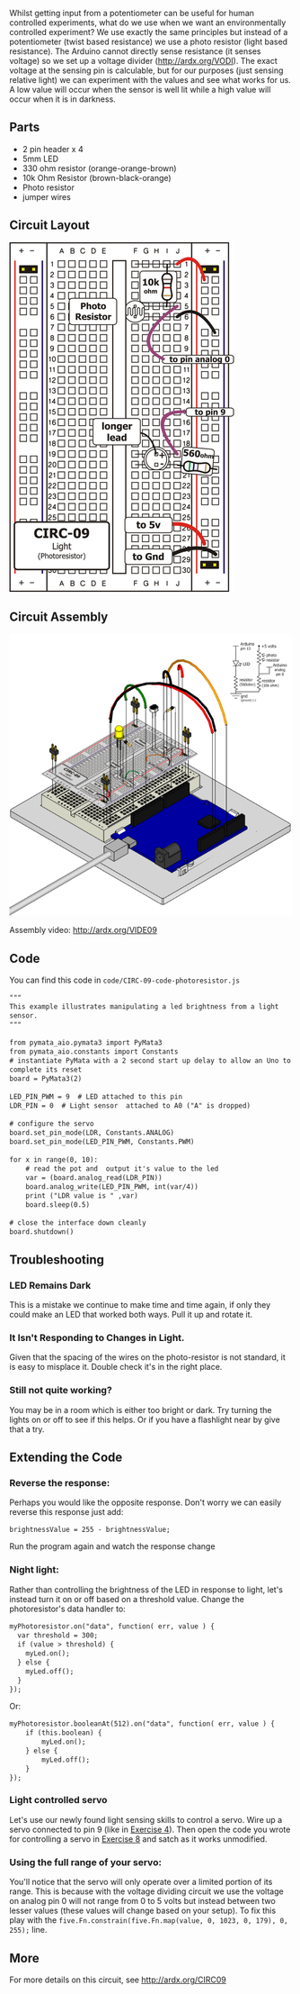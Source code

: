 
Whilst getting input from a potentiometer can be useful
for human controlled experiments, what do we use
when we want an environmentally controlled
experiment? We use exactly the same principles but instead
of a potentiometer (twist based resistance) we use a photo resistor (light based resistance). The Arduino cannot directly sense resistance (it senses voltage) so we set up a voltage divider (http://ardx.org/VODI). The exact voltage at the sensing pin is calculable, but for our purposes (just sensing relative light) we can experiment with the values and see what works for us. A low value will occur when the sensor is well lit while a high value will occur when it is in darkness.

<a id="parts"></a>
## Parts

* 2 pin header x 4
* 5mm LED 
* 330 ohm resistor (orange-orange-brown)
* 10k Ohm Resistor (brown-black-orange)
* Photo resistor
* jumper wires

<a id="circuit"></a>
## Circuit Layout
[<img style="max-width:400px" src="../../images/circ/CIRC09-sheet-small.png" alt="Circuit Layout"/>](../../images/circ/CIRC09-sheet.png)

<a id="assembly"></a>
## Circuit Assembly
![Assembly Diagram](../../images/assembly/CIRC-09-3dexploded.png "Assembly Diagram")

Assembly video: http://ardx.org/VIDE09

<a id="code"></a>
## Code

You can find this code in `code/CIRC-09-code-photoresistor.js`

	"""
	This example illustrates manipulating a led brightness from a light sensor.
	"""
	
	from pymata_aio.pymata3 import PyMata3
	from pymata_aio.constants import Constants
	# instantiate PyMata with a 2 second start up delay to allow an Uno to complete its reset
	board = PyMata3(2)
	
	LED_PIN_PWM = 9  # LED attached to this pin
	LDR_PIN = 0  # Light sensor  attached to A0 ("A" is dropped)
	
	# configure the servo
	board.set_pin_mode(LDR, Constants.ANALOG)
	board.set_pin_mode(LED_PIN_PWM, Constants.PWM)
	
	for x in range(0, 10):
		# read the pot and  output it's value to the led 
		var = (board.analog_read(LDR_PIN))
		board.analog_write(LED_PIN_PWM, int(var/4))
		print ("LDR value is " ,var)
		board.sleep(0.5)
	
	# close the interface down cleanly
	board.shutdown()
	

<a id="troubleshooting"></a>
## Troubleshooting

### LED Remains Dark
This is a mistake we continue to make time and time again, if only they could make an LED that worked both ways. Pull it up and rotate it.

### It Isn't Responding to Changes in Light. 
Given that the spacing of the wires on the photo-resistor is 
not standard, it is easy to  misplace it. Double check it's in 
the right place.

### Still not quite working?
You may be in a room which is either too bright or dark. Try turning the lights on or off to see if this helps. Or if you have a flashlight near by give that a try.

<a id="extending"></a>
## Extending the Code

### Reverse the response:
Perhaps you would like the opposite response. Don't worry we can easily reverse this response just add:

    brightnessValue = 255 - brightnessValue;

Run the program again and watch the response change

### Night light:
Rather than controlling the brightness of the LED in
response to light, let's instead turn it on or off based on
a threshold value. Change the photoresistor's data handler to:

	myPhotoresistor.on("data", function( err, value ) {
	  var threshold = 300;
	  if (value > threshold) {
	    myLed.on();
	  } else {
	    myLed.off();
	  }
	});

Or: 

	myPhotoresistor.booleanAt(512).on("data", function( err, value ) {
	    if (this.boolean) {
	    	myLed.on();
	    } else {
	    	myLed.off();
	    }
	});


### Light controlled servo
Let's use our newly found light sensing skills to control a servo. Wire up a servo connected to pin 9 (like in [Exercise 4](/exercises/4)). Then open the code you wrote for controlling a servo in [Exercise 8](/exercises/8#extending) and satch as it works unmodified.

### Using the full range of your servo:
You'll notice that the servo will only operate over a limited portion of its range. This is because with the voltage dividing circuit we use the voltage on analog pin 0 will not range from 0 to 5 volts but instead between two lesser values (these values will change based on your setup). To fix this play with the `five.Fn.constrain(five.Fn.map(value, 0, 1023, 0, 179), 0, 255);` line.

<a id="more"></a>
## More

For more details on this circuit, see http://ardx.org/CIRC09
